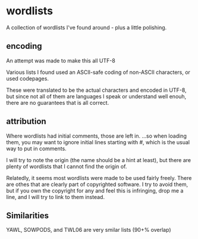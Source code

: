 # wordlists

A collection of wordlists I've found around - plus a little polishing.


## encoding

An attempt was made to make this all UTF-8

Various lists I found used an ASCII-safe coding of non-ASCII characters, or used codepages.

These were translated to be the actual characters and encoded in UTF-8, but since not all of them are languages I speak or understand well enouh,
there are no guarantees that is all correct. 


## attribution

Where wordlists had initial comments, those are left in. 
   ...so when loading them, you may want to ignore initial lines starting with #, which is the usual way to put in comments.

I will try to note the origin (the name should be a hint at least), but there are plenty of wordlists that I cannot find the origin of.

Relatedly, it seems most wordlists were made to be used fairly freely.
There are othes that are clearly part of copyrighted software. 
I try to avoid them, but if you own the copyright for any and feel this is infringing, drop me a line, and I will try to link to them instead.


## Similarities

YAWL, SOWPODS, and TWL06 are very smilar lists (90+% overlap)
